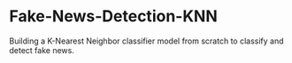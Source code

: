 # Fake-News-Detection-KNN

Building a K-Nearest Neighbor classifier model from scratch to classify and detect fake news.

